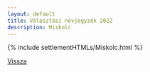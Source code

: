 ```yaml
---
layout: default
title: Választási névjegyzék 2022
description: Miskolc
---
```


{% include settlementHTMLs/Miskolc.html %}

[Vissza](../)